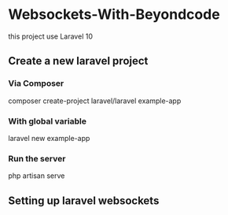 # Websockets-With-Beyondcode
this project use Laravel 10

## Create a new laravel project 
### Via Composer
composer create-project laravel/laravel example-app

### With global variable
laravel new example-app


### Run the server
php artisan serve


## Setting up laravel websockets
